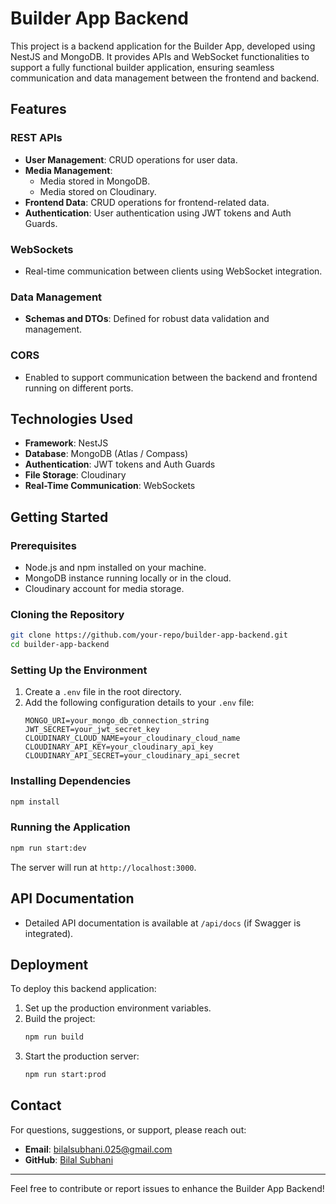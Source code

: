 # Builder App Backend

This project is a backend application for the Builder App, developed using NestJS and MongoDB. It provides APIs and WebSocket functionalities to support a fully functional builder application, ensuring seamless communication and data management between the frontend and backend.

## Features

### REST APIs
- **User Management**: CRUD operations for user data.
- **Media Management**:
  - Media stored in MongoDB.
  - Media stored on Cloudinary.
- **Frontend Data**: CRUD operations for frontend-related data.
- **Authentication**: User authentication using JWT tokens and Auth Guards.

### WebSockets
- Real-time communication between clients using WebSocket integration.

### Data Management
- **Schemas and DTOs**: Defined for robust data validation and management.

### CORS
- Enabled to support communication between the backend and frontend running on different ports.

## Technologies Used
- **Framework**: NestJS
- **Database**: MongoDB (Atlas / Compass)
- **Authentication**: JWT tokens and Auth Guards
- **File Storage**: Cloudinary
- **Real-Time Communication**: WebSockets

## Getting Started

### Prerequisites
- Node.js and npm installed on your machine.
- MongoDB instance running locally or in the cloud.
- Cloudinary account for media storage.

### Cloning the Repository
```bash
git clone https://github.com/your-repo/builder-app-backend.git
cd builder-app-backend
```

### Setting Up the Environment
1. Create a `.env` file in the root directory.
2. Add the following configuration details to your `.env` file:
    ```env
    MONGO_URI=your_mongo_db_connection_string
    JWT_SECRET=your_jwt_secret_key
    CLOUDINARY_CLOUD_NAME=your_cloudinary_cloud_name
    CLOUDINARY_API_KEY=your_cloudinary_api_key
    CLOUDINARY_API_SECRET=your_cloudinary_api_secret
    ```

### Installing Dependencies
```bash
npm install
```

### Running the Application
```bash
npm run start:dev
```
The server will run at `http://localhost:3000`.

## API Documentation
- Detailed API documentation is available at `/api/docs` (if Swagger is integrated).

## Deployment
To deploy this backend application:
1. Set up the production environment variables.
2. Build the project:
    ```bash
    npm run build
    ```
3. Start the production server:
    ```bash
    npm run start:prod
    ```

## Contact
For questions, suggestions, or support, please reach out:
- **Email**: bilalsubhani.025@gmail.com
- **GitHub**: [Bilal Subhani](https://github.com/BilalSubhani)

---

Feel free to contribute or report issues to enhance the Builder App Backend!
